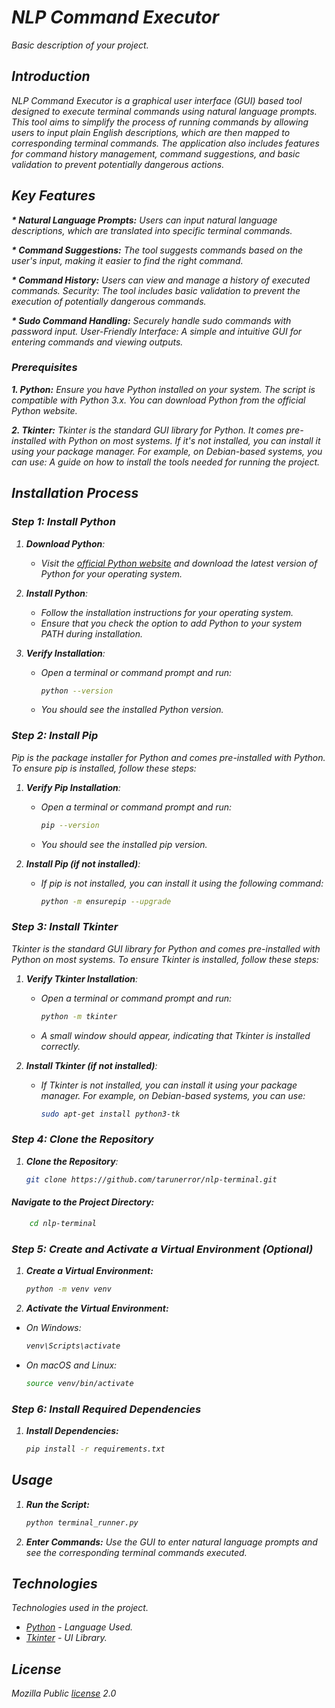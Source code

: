 # <i> NLP Command Executor

Basic description of your project.

## Introduction

NLP Command Executor is a graphical user interface (GUI) based tool designed to execute terminal commands using natural language prompts. This tool aims to simplify the process of running commands by allowing users to input plain English descriptions, which are then mapped to corresponding terminal commands. The application also includes features for command history management, command suggestions, and basic validation to prevent potentially dangerous actions.

## Key Features
<b> * Natural Language Prompts:</b> Users can input natural language descriptions, which are translated into specific terminal commands.

<b> * Command Suggestions:</b> The tool suggests commands based on the user's input, making it easier to find the right command.

<b> * Command History:</b> Users can view and manage a history of executed commands.
Security: The tool includes basic validation to prevent the execution of potentially dangerous commands.

<b> * Sudo Command Handling:</b> Securely handle sudo commands with password input.
User-Friendly Interface: A simple and intuitive GUI for entering commands and viewing outputs.

### Prerequisites

<b>1. Python:</b>  Ensure you have Python installed on your system. The script is compatible with Python 3.x.
                               You can download Python from the official Python website.

<b>2. Tkinter:</b> Tkinter is the standard GUI library for Python. It comes pre-installed with Python on most systems.
If it's not installed, you can install it using your package manager. For example, on Debian-based systems, you can use:
_A guide on how to install the tools needed for running the project._

## Installation Process
### Step 1: Install Python

1. **Download Python**:
   - Visit the [official Python website](https://www.python.org/downloads/) and download the latest version of Python for your operating system.

2. **Install Python**:
   - Follow the installation instructions for your operating system.
   - Ensure that you check the option to add Python to your system PATH during installation.

3. **Verify Installation**:
   - Open a terminal or command prompt and run:
     ```sh
     python --version
     ```
   - You should see the installed Python version.

### Step 2: Install Pip

Pip is the package installer for Python and comes pre-installed with Python. To ensure pip is installed, follow these steps:

1. **Verify Pip Installation**:
   - Open a terminal or command prompt and run:
     ```sh
     pip --version
     ```
   - You should see the installed pip version.

2. **Install Pip (if not installed)**:
   - If pip is not installed, you can install it using the following command:
     ```sh
     python -m ensurepip --upgrade
     ```

### Step 3: Install Tkinter

Tkinter is the standard GUI library for Python and comes pre-installed with Python on most systems. To ensure Tkinter is installed, follow these steps:

1. **Verify Tkinter Installation**:
   - Open a terminal or command prompt and run:
     ```sh
     python -m tkinter
     ```
   - A small window should appear, indicating that Tkinter is installed correctly.

2. **Install Tkinter (if not installed)**:
   - If Tkinter is not installed, you can install it using your package manager. For example, on Debian-based systems, you can use:
     ```sh
     sudo apt-get install python3-tk
     ```

### Step 4: Clone the Repository

1. **Clone the Repository**:
   ```sh
   git clone https://github.com/tarunerror/nlp-terminal.git

#### Navigate to the Project Directory:
 ```sh
     cd nlp-terminal
   ```

### Step 5: Create and Activate a Virtual Environment (Optional)
1. **Create a Virtual Environment:**

     ```sh
     python -m venv venv
     ```


2. **Activate the Virtual Environment:**

- On Windows:
     ```sh
    venv\Scripts\activate
     ```


- On macOS and Linux:

     ```sh
    source venv/bin/activate
     ```

### Step 6: Install Required Dependencies
1. **Install Dependencies:**

     ```sh
    pip install -r requirements.txt
     ```

## Usage
1. **Run the Script:**

     ```sh
    python terminal_runner.py
     ```


2. **Enter Commands:** Use the GUI to enter natural language prompts and see the corresponding terminal commands executed.

## Technologies

_Technologies used in the project._ 
* [Python](https://www.python.org/) - Language Used.
* [Tkinter](https://docs.python.org/3/library/tkinter.html) - UI Library.

## License
Mozilla Public [license](https://github.com/tarunerror/nlp-terminal/blob/main/LICENSE) 2.0

</i>
